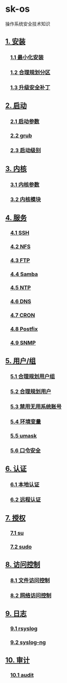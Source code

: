 # sk-os
操作系统安全技术知识

## [1. 安装](install.md)
### &nbsp;&nbsp;&nbsp;&nbsp;[1.1 最小化安装](install.md#1-最小化安装)
### &nbsp;&nbsp;&nbsp;&nbsp;[1.2 合理规划分区](install.md#2-合理规划分区)
### &nbsp;&nbsp;&nbsp;&nbsp;[1.3 升级安全补丁](install.md#3-升级安全补丁)

## [2. 启动](booting.md)
### &nbsp;&nbsp;&nbsp;&nbsp;[2.1 启动参数](booting.md#1-启动参数)
### &nbsp;&nbsp;&nbsp;&nbsp;[2.2 grub](booting.md#2-grub)
### &nbsp;&nbsp;&nbsp;&nbsp;[2.3 启动级别](booting.md#3-启动级别)

## [3. 内核](kernel.md)
### &nbsp;&nbsp;&nbsp;&nbsp;[3.1 内核参数](kernel.md#1-内核参数)
### &nbsp;&nbsp;&nbsp;&nbsp;[3.2 内核模块](kernel.md#2-内核模块)

## [4. 服务](service.md)
### &nbsp;&nbsp;&nbsp;&nbsp;[4.1 SSH](service.md#1-SSH)
### &nbsp;&nbsp;&nbsp;&nbsp;[4.2 NFS](service.md#2-NFS)
### &nbsp;&nbsp;&nbsp;&nbsp;[4.3 FTP](service.md#3-FTP)
### &nbsp;&nbsp;&nbsp;&nbsp;[4.4 Samba](service.md#4-Samba)
### &nbsp;&nbsp;&nbsp;&nbsp;[4.5 NTP](service.md#5-NTP)
### &nbsp;&nbsp;&nbsp;&nbsp;[4.6 DNS](service.md#6-DNS)
### &nbsp;&nbsp;&nbsp;&nbsp;[4.7 CRON](service.md#7-CRON)
### &nbsp;&nbsp;&nbsp;&nbsp;[4.8 Postfix](service.md#8-Postfix)
### &nbsp;&nbsp;&nbsp;&nbsp;[4.9 SNMP](service.md#9-SNMP)

## [5. 用户/组](user.md)
### &nbsp;&nbsp;&nbsp;&nbsp;[5.1 合理规划用户组](user.md#1-合理规划用户组)
### &nbsp;&nbsp;&nbsp;&nbsp;[5.2 合理规划用户](user.md#2-合理规划用户)
### &nbsp;&nbsp;&nbsp;&nbsp;[5.3 禁用无用系统账号](user.md#3-禁用无用系统账号)
### &nbsp;&nbsp;&nbsp;&nbsp;[5.4 环境变量](user.md#4-环境变量)
### &nbsp;&nbsp;&nbsp;&nbsp;[5.5 umask](user.md#5-umask)
### &nbsp;&nbsp;&nbsp;&nbsp;[5.6 口令安全](user.md#6-口令安全)

## [6. 认证](authenticate.md)
### &nbsp;&nbsp;&nbsp;&nbsp;[6.1 本地认证](authenticate.md#1-本地认证)
### &nbsp;&nbsp;&nbsp;&nbsp;[6.2 远程认证](authenticate.md#2-远程认证)

## [7. 授权](authorize.md)
### &nbsp;&nbsp;&nbsp;&nbsp;[7.1 su](authorize.md#1-su)
### &nbsp;&nbsp;&nbsp;&nbsp;[7.2 sudo](authorize.md#2-sudo)

## [8. 访问控制](accesscontrol.md)
### &nbsp;&nbsp;&nbsp;&nbsp;[8.1 文件访问控制](accesscontrol.md#1-文件访问控制)
### &nbsp;&nbsp;&nbsp;&nbsp;[8.2 网络访问控制](accesscontrol.md#2-网络访问控制)

## [9. 日志](syslog.md)
### &nbsp;&nbsp;&nbsp;&nbsp;[9.1 rsyslog](syslog.md#1-rsyslog)
### &nbsp;&nbsp;&nbsp;&nbsp;[9.2 syslog-ng](syslog.md#2-syslog-ng)

## [10. 审计](audit.md)
### &nbsp;&nbsp;&nbsp;&nbsp;[10.1 audit](audit.md#1-audit)
